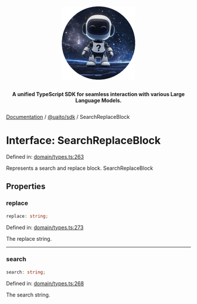 <div style="display:flex; flex-direction:column; align-items:center;">
<p align="center">
  <img src="../UAITO.png" alt="UAITO Logo" width="200"/>
</p>

<p align="center">
  <strong>A unified TypeScript SDK for seamless interaction with various Large Language Models.</strong>
</p>
</div>

[Documentation](README.md) / [@uaito/sdk](@uaito.sdk.md) / SearchReplaceBlock

# Interface: SearchReplaceBlock

Defined in: [domain/types.ts:263](https://github.com/elribonazo/uaito/blob/75571bfa1ec32ece35814caf545c60b4fbdd41ce/packages/sdk/src/domain/types.ts#L263)

Represents a search and replace block.
 SearchReplaceBlock

## Properties

### replace

```ts
replace: string;
```

Defined in: [domain/types.ts:273](https://github.com/elribonazo/uaito/blob/75571bfa1ec32ece35814caf545c60b4fbdd41ce/packages/sdk/src/domain/types.ts#L273)

The replace string.

***

### search

```ts
search: string;
```

Defined in: [domain/types.ts:268](https://github.com/elribonazo/uaito/blob/75571bfa1ec32ece35814caf545c60b4fbdd41ce/packages/sdk/src/domain/types.ts#L268)

The search string.
